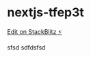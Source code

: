 # nextjs-tfep3t

[Edit on StackBlitz ⚡️](https://jake.stackblitz.com/edit/nextjs-tfep3t)

sfsd
sdfdsfsd
